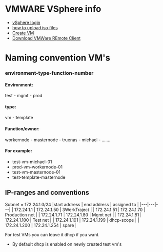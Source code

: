 # VMWARE VSphere info
- [vSphere login](https://172.24.1.10)
- [how to upload iso files](#location-of-image-files)
- [Create VM](CreateVM.md)
- [Download VMWare REmote Client](https://customerconnect.vmware.com/en/downloads/details?downloadGroup=VMRC1205&productId=614)

# Naming convention VM's
### environment-type-function-number
#### Environment:
test - mgmt - prod
#### type:
vm - template
#### Function/owner:
workernode - masternode - truenas - michael - .......
#### For example:
- test-vm-michael-01
- prod-vm-workernode-01
- test-vm-masternode-01
- test-template-masternode


## IP-ranges and conventions
Subnet = 172.24.1.0/24
|start address | end address | assigned to |
|---|---|---|
| 172.24.1.1 | 172.24.1.50 | 3WerkTraject |
| 172.24.1.51 | 172.24.1.70 | Production net |
| 172.24.1.71 | 172.24.1.80 | Mgmt net |
| 172.24.1.81 | 172.24.1.100 | Test net |
| 172.24.1.101 | 172.24.1.199 | dhcp-scope |
| 172.24.1.200 | 172.24.1.254 | spare |

For test VMs you can leave it dhcp if you want.
- By default dhcp is enabled on newly created test vm's






